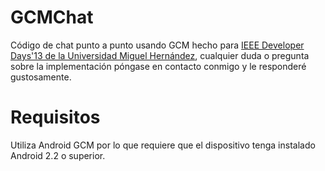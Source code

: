 GCMChat
=======

Código de chat punto a punto usando GCM hecho para [IEEE Developer Days'13 de la Universidad Miguel Hernández](http://umh.ieeespain.org/), cualquier duda o pregunta sobre la implementación póngase en contacto conmigo y le responderé gustosamente.


Requisitos
=======

Utiliza Android GCM por lo que requiere que el dispositivo tenga instalado Android 2.2 o superior.
